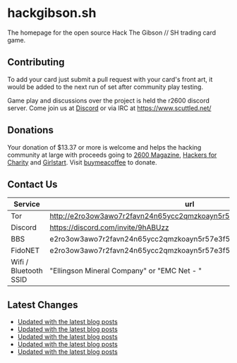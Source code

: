 # hackgibson.sh
The homepage for the open source Hack The Gibson // SH trading card game.


## Contributing

To add your card just submit a pull request with your card's front art, it would be added to the next run of set after community play testing.

Game play and discussions over the project is held the r2600 discord server. Come join us at [Discord](https://discord.com/invite/9hABUzz) or via IRC at https://www.scuttled.net/


## Donations

Your donation of $13.37 or more is welcome and helps the hacking community at large with proceeds going to [2600 Magazine](https://2600.com/), [Hackers for Charity](https://hackersforcharity.org) and [Girlstart](https://girlstart.org).  Visit [buymeacoffee](https://www.buymeacoffee.com/hackgibson.sh) to donate.


## Contact Us

Service | url
-|-
Tor | http://e2ro3ow3awo7r2favn24n65ycc2qmzkoayn5r57e3f56nvjwdcgg32ad.onion
Discord | https://discord.com/invite/9hABUzz
BBS | e2ro3ow3awo7r2favn24n65ycc2qmzkoayn5r57e3f56nvjwdcgg32ad.onion:23
FidoNET | e2ro3ow3awo7r2favn24n65ycc2qmzkoayn5r57e3f56nvjwdcgg32ad.onion:24554
Wifi / Bluetooth SSID | "Ellingson Mineral Company" or "EMC Net - <fidonet address>"

## Latest Changes
<!-- BLOG-POST-LIST:START -->
- [Updated with the latest blog posts](https://github.com/DFW2600/hackgibson.sh/commit/f7d552d27f7a40654863448da3d286ddaea7ab47)
- [Updated with the latest blog posts](https://github.com/DFW2600/hackgibson.sh/commit/fb9d7200ad943b91016aebfd3443a336b8566d4e)
- [Updated with the latest blog posts](https://github.com/DFW2600/hackgibson.sh/commit/09e16e5ffc094af8a25c51a3e8f4fd435280bbf6)
- [Updated with the latest blog posts](https://github.com/DFW2600/hackgibson.sh/commit/5516e91e2699b6e3e1f2d17ed07a7d4de9a7f742)
- [Updated with the latest blog posts](https://github.com/DFW2600/hackgibson.sh/commit/770786016ca02cc39e6477ea63da757e6f731fd3)
<!-- BLOG-POST-LIST:END -->
